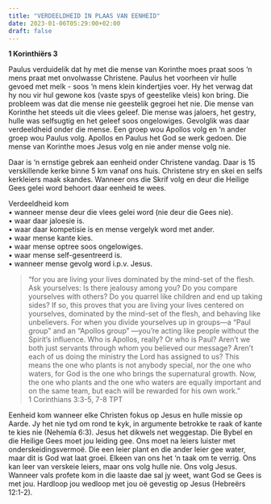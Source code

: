 ```yaml
---
title: "VERDEELDHEID IN PLAAS VAN EENHEID"
date: 2023-01-06T05:29:00+02:00
draft: false
---
```

<html>
 <head></head>
 <body>
  <p><strong>1 Korinthiërs 3</strong></p>
  <p>Paulus verduidelik dat hy met die mense van Korinthe moes praat soos ‘n mens praat met onvolwasse Christene. Paulus het voorheen vir hulle gevoed met melk - soos ‘n mens klein kindertjies voer. Hy het verwag dat hy nou vir hul gewone kos (vaste spys of geestelike vleis) kon bring. Die probleem was dat die mense nie geestelik gegroei het nie. Die mense van Korinthe het steeds uit die vlees geleef. Die mense was jaloers, het gestry, hulle was selfsugtig en het geleef soos ongelowiges. Gevolglik was daar verdeeldheid onder die mense. Een groep wou Apollos volg en ‘n ander groep wou Paulus volg. Apollos en Paulus het God se werk gedoen. Die mense van Korinthe moes Jesus volg en nie ander mense volg nie.</p>
  <p>Daar is ‘n ernstige gebrek aan eenheid onder Christene vandag. Daar is 15 verskillende kerke binne 5 km vanaf ons huis. Christene stry en skei en selfs kerkleiers maak skandes. Wanneer ons die Skrif volg en deur die Heilige Gees gelei word behoort daar eenheid te wees.</p>
  <p>Verdeeldheid kom&nbsp;<br>• wanneer mense deur die vlees gelei word (nie deur die Gees nie).<br>• waar daar jaloesie is.<br>• waar daar kompetisie is en mense vergelyk word met ander.<br>• waar mense kante kies.<br>• waar mense optree soos ongelowiges.<br>• waar mense self-gesentreerd is.<br>• wanneer mense gevolg word i.p.v. Jesus.</p>
  <blockquote>
   <p>“for you are living your lives dominated by the mind-set of the flesh. Ask yourselves: Is there jealousy among you? Do you compare yourselves with others? Do you quarrel like children and end up taking sides? If so, this proves that you are living your lives centered on yourselves, dominated by the mind-set of the flesh, and behaving like unbelievers. For when you divide yourselves up in groups—a “Paul group” and an “Apollos group” —you’re acting like people without the Spirit’s influence. Who is Apollos, really? Or who is Paul? Aren’t we both just servants through whom you believed our message? Aren’t each of us doing the ministry the Lord has assigned to us? This means the one who plants is not anybody special, nor the one who waters, for God is the one who brings the supernatural growth. Now, the one who plants and the one who waters are equally important and on the same team, but each will be rewarded for his own work.”<br>‭‭1 Corinthians‬ ‭3‬:‭3‬-‭5‬, ‭7‬-‭8‬ ‭TPT‬‬</p>
  </blockquote>
  <p>Eenheid kom wanneer elke Christen fokus op Jesus en hulle missie op Aarde. Jy het nie tyd om rond te kyk, in argumente betrokke te raak of kante te kies nie (Nehemía 6:3). Jesus het dikwels net weggestap. Die Bybel en die Heilige Gees moet jou leiding gee. Ons moet na leiers luister met onderskeidingsvermoë. Die een leier plant en die ander leier gee water, maar dit is God wat laat groei. Elkeen van ons het ‘n taak om te verrig. Ons kan leer van verskeie leiers, maar ons volg hulle nie. Ons volg Jesus. Wanneer vals profete kom in die laaste dae sal jy weet, want God se Gees is met jou. Hardloop jou wedloop met jou oë gevestig op Jesus (Hebreërs 12:1-2).&nbsp;</p>
 </body>
</html>